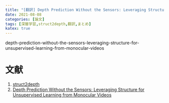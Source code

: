 ```yaml
---
title: "[翻訳] Depth Prediction Without the Sensors: Leveraging Structure for Unsupervised Learning from Monocular Videos"
date: 2021-08-08
categories: [論文]
tags: [深層学習,struct2depth,翻訳,まとめ]
katex: true
---
```


depth-prediction-without-the-sensors-leveraging-structure-for-unsupervised-learning-from-monocular-videos


# 文献

1. [struct2depth](https://sites.google.com/view/struct2depth)
2. [Depth Prediction Without the Sensors: Leveraging Structure for Unsupervised Learning from Monocular Videos](https://arxiv.org/abs/1811.06152)
